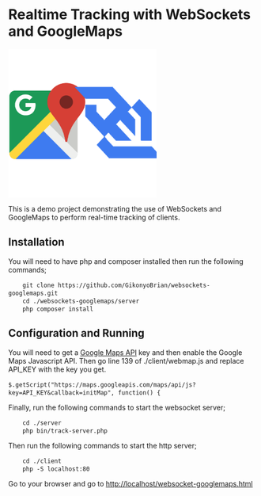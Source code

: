 # Realtime Tracking with WebSockets and GoogleMaps

<img align="center" src="https://github.com/GikonyoBrian/websockets-googlemaps/raw/master/icon.png" alt ="Websockets and Google Maps" width="300" height="300">

This is a demo project demonstrating the use of WebSockets
and GoogleMaps to perform real-time tracking of clients.

## Installation

You will need to have php and composer installed then run the following commands;

````
	git clone https://github.com/GikonyoBrian/websockets-googlemaps.git
	cd ./websockets-googlemaps/server
	php composer install
````

## Configuration and Running
You will need to get a [Google Maps API](https://developers.google.com/maps/) key and then enable the Google Maps Javascript API.
Then go line 139 of ./client/webmap.js and replace API_KEY with the key you get.

```
$.getScript("https://maps.googleapis.com/maps/api/js?key=API_KEY&callback=initMap", function() {
```

Finally, run the following commands to start the websocket server;

````
	cd ./server
	php bin/track-server.php
````
    
Then run the following commands to start the http server;

````
	cd ./client
	php -S localhost:80
````

Go to your browser and go to [http://localhost/websocket-googlemaps.html](http://localhost/websocket-googlemaps.html)
